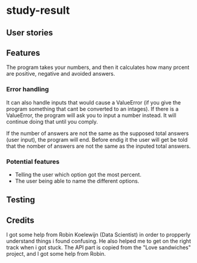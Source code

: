 # study-result
## User stories

## Features
The program takes your numbers, and then it calculates how many prcent are positive, negative and avoided answers.  

### Error handling
It can also handle inputs that would cause a ValueError (if you give the program something that cant be converted to an intages). If there is a ValueError, the program will ask you to input a number instead. It will continue doing that until you comply.

If the number of answers are not the same as the supposed total answers (user input), the program will end. Before endig it the user will get be told that the nomber of answers are not the same as the inputed total answers. 

### Potential features
- Telling the user which option got the most percent.
- The user being able to name the different options.

## Testing

## Credits
I got some help from Robin Koelewijn (Data Scientist) in order to propperly understand things i found confusing. He also helped me to get on the right track when i got stuck. The API part is copied from the "Love sandwiches" project, and I got some help from Robin.
